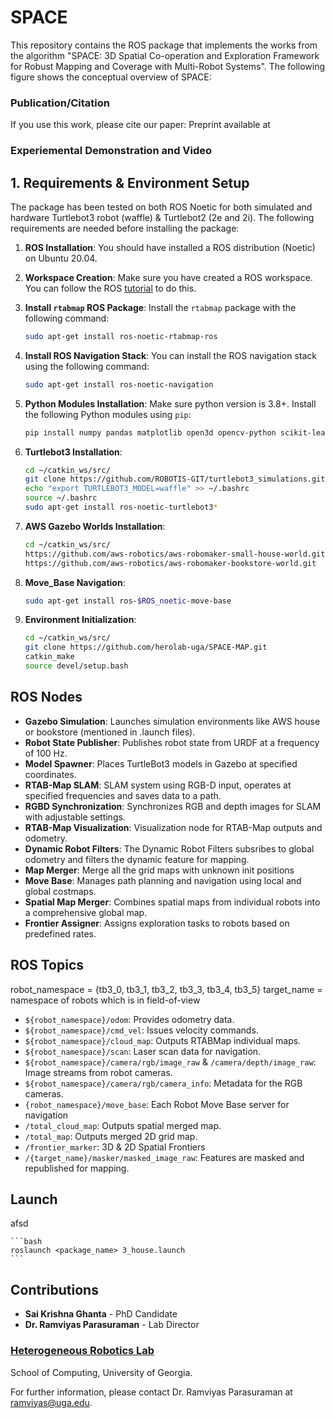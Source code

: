 # SPACE
This repository contains the ROS package that implements the works from the algorithm "SPACE: 3D Spatial Co-operation and Exploration Framework for Robust Mapping and Coverage with Multi-Robot Systems". The following figure shows the conceptual overview of SPACE:


### Publication/Citation
If you use this work, please cite our paper: 
Preprint available at 

### Experiemental Demonstration and Video

## 1. Requirements & Environment Setup
The package has been tested on both ROS Noetic for both simulated and hardware Turtlebot3 robot (waffle) & Turtlebot2 (2e and 2i). The following requirements are needed before installing the package:

1. **ROS Installation**: You should have installed a ROS distribution (Noetic) on Ubuntu 20.04.
2. **Workspace Creation**: Make sure you have created a ROS workspace. You can follow the ROS [tutorial](http://wiki.ros.org/catkin/Tutorials/create_a_workspace) to do this.
3. **Install `rtabmap` ROS Package**: Install the `rtabmap` package with the following command:
    ```bash
    sudo apt-get install ros-noetic-rtabmap-ros
    ```
4. **Install ROS Navigation Stack**: You can install the ROS navigation stack using the following command:
    ```bash
    sudo apt-get install ros-noetic-navigation
    ```
6. **Python Modules Installation**: Make sure python version is 3.8+. Install the following Python modules using `pip`:
    ```bash
    pip install numpy pandas matplotlib open3d opencv-python scikit-learn
    ```
7. **Turtlebot3 Installation**:
    ```bash
    cd ~/catkin_ws/src/
    git clone https://github.com/ROBOTIS-GIT/turtlebot3_simulations.git
    echo "export TURTLEBOT3_MODEL=waffle" >> ~/.bashrc
    source ~/.bashrc
    sudo apt-get install ros-noetic-turtlebot3*
    ```
    
8. **AWS Gazebo Worlds Installation**:
    ```bash
    cd ~/catkin_ws/src/
    https://github.com/aws-robotics/aws-robomaker-small-house-world.git
    https://github.com/aws-robotics/aws-robomaker-bookstore-world.git
    ```

9. **Move_Base Navigation**:
    ```bash
    sudo apt-get install ros-$ROS_noetic-move-base
    ```
10. **Environment Initialization**:
    ```bash
    cd ~/catkin_ws/src/
    git clone https://github.com/herolab-uga/SPACE-MAP.git
    catkin_make
    source devel/setup.bash
    ```
    
## ROS Nodes
- **Gazebo Simulation**: Launches simulation environments like AWS house or bookstore (mentioned in .launch files).
- **Robot State Publisher**: Publishes robot state from URDF at a frequency of 100 Hz.
- **Model Spawner**: Places TurtleBot3 models in Gazebo at specified coordinates.
- **RTAB-Map SLAM**: SLAM system using RGB-D input, operates at specified frequencies and saves data to a path.
- **RGBD Synchronization**: Synchronizes RGB and depth images for SLAM with adjustable settings.
- **RTAB-Map Visualization**: Visualization node for RTAB-Map outputs and odometry.
- **Dynamic Robot Filters**: The Dynamic Robot Filters subsribes to global odometry and filters the dynamic feature for mapping.
- **Map Merger**: Merge all the grid maps with unknown init positions
- **Move Base**: Manages path planning and navigation using local and global costmaps.
- **Spatial Map Merger**: Combines spatial maps from individual robots into a comprehensive global map.
- **Frontier Assigner**: Assigns exploration tasks to robots based on predefined rates.

## ROS Topics
robot_namespace = {tb3_0, tb3_1, tb3_2, tb3_3, tb3_4, tb3_5}
target_name = namespace of robots which is in field-of-view

- `${robot_namespace}/odom`: Provides odometry data.
- `${robot_namespace}/cmd_vel`: Issues velocity commands.
- `${robot_namespace}/cloud_map`: Outputs RTABMap individual maps.
- `${robot_namespace}/scan`: Laser scan data for navigation.
- `${robot_namespace}/camera/rgb/image_raw` & `/camera/depth/image_raw`: Image streams from robot cameras.
- `${robot_namespace}/camera/rgb/camera_info`: Metadata for the RGB cameras.
- `{robot_namespace}/move_base`: Each Robot Move Base server for navigation
- `/total_cloud_map`: Outputs spatial merged map.
- `/total_map`: Outputs merged 2D grid map.
- `/frontier_marker`: 3D & 2D Spatial Frontiers
- `/{target_name}/masker/masked_image_raw`: Features are masked and republished for mapping.

## Launch
afsd

    ```bash
    roslaunch <package_name> 3_house.launch
    ```
    
## Contributions

- **Sai Krishna Ghanta** - PhD Candidate
- **Dr. Ramviyas Parasuraman** - Lab Director

### [Heterogeneous Robotics Lab](https://hero.uga.edu/)
School of Computing, University of Georgia.

For further information, please contact Dr. Ramviyas Parasuraman at [ramviyas@uga.edu](mailto:ramviyas@uga.edu). 


